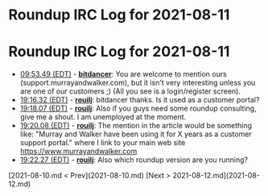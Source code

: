 # Roundup IRC Log for 2021-08-11 #
# Roundup IRC Log for 2021-08-11
* <a href="#09:53.49" id="09:53.49">09:53.49 (EDT)</a> - __[bitdancer](https://github.com/bitdancer)__: You are welcome to mention ours (support.murrayandwalker.com), but it isn't very interesting unless you are one of our customers ;)  (All you see is a login/register screen).
* <a href="#19:16.32" id="19:16.32">19:16.32 (EDT)</a> - __[rouilj](https://github.com/rouilj)__: bitdancer thanks. Is it used as a customer portal?
* <a href="#19:18.07" id="19:18.07">19:18.07 (EDT)</a> - __[rouilj](https://github.com/rouilj)__: Also if you guys need some roundup consulting, give me a shout. I am unemployed at the moment.
* <a href="#19:20.08" id="19:20.08">19:20.08 (EDT)</a> - __[rouilj](https://github.com/rouilj)__: The mention in the article would be something like: "Murray and Walker have been using it for X years as a customer support portal." where I link to your main web site <https://www.murrayandwalker.com>
* <a href="#19:22.27" id="19:22.27">19:22.27 (EDT)</a> - __[rouilj](https://github.com/rouilj)__: Also which roundup version are you running?

<div class="inpage-footer">
[2021-08-10.md < Prev](2021-08-10.md)
[Next > 2021-08-12.md](2021-08-12.md)
</div>
